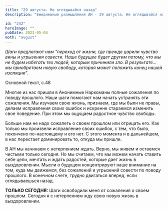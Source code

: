```yaml
---
title: "29 августа. Не оглядывайся назад"
description: "Ежедневные размышления АН - 29 августа. Не оглядывайся назад"

id: "242"
heroImage: ""
pubDate: 2023-05-04
moth: "avgust"
---
```


_Шаги предлагают нам “переход от жизни, где прежде царили чувство вины и
угрызения совести. Наше будущее будет другим потому, что мы не будем избегать
тех людей, которым причинили зло. В результате… мы приобретаем новую свободу,
которая может положить конец нашей изоляции”._

Основной текст, с.48

Многие из нас пришли в Анонимные Наркоманы полные сожаления по поводу
прошлого. Наши шаги помогают нам начать устранять эти сожаления. Мы изучаем
свою жизнь, признаем, где мы были не правы, делаем исправления своих ошибок и
искренне стараемся изменить свое поведение. При этом мы ощущаем радостное
чувство свободы.

Больше нам не надо сожалеть о своем прошлом или отрицать его. Как только мы
произвели исправление своих ошибок, с тем, что было, покончено по-настоящему и
его нет. С этого момента и в дальнейшем, в нас перестает доминировать то,
откуда мы пришли.

В АН мы начинаем с нетерпением ждать. Верно, мы живем и остаемся чистыми
только сегодня. Но мы считаем, что мы можем начать ставить себе цели, мечтать
и ждать радостей, которые дает жизнь в выздоровлении. Мысли о будущем
концентрируют наше внимание на том, куда мы движемся, без сожалений и
угрызений совести по поводу прошлого. В конечном счете, трудно двигаться
вперед, если оглядываешься назад.

**ТОЛЬКО СЕГОДНЯ:** Шаги освободили меня от сожаления о своем прошлом. Сегодня
я с нетерпением жду свою новую жизнь в выздоровлении.
